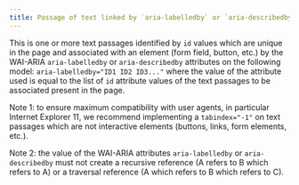```yaml
---
title: Passage of text linked by `aria-labelledby` or `aria-describedby`
---
```


This is one or more text passages identified by `id` values which are unique in the page and associated with an element (form field, button, etc.) by the WAI-ARIA `aria-labelledby` or `aria-describedby` attributes on the following model: `aria-labelledby="ID1 ID2 ID3..."` where the value of the attribute used is equal to the list of `id` attribute values of the text passages to be associated present in the page.

Note 1: to ensure maximum compatibility with user agents, in particular Internet Explorer 11, we recommend implementing a `tabindex="-1"` on text passages which are not interactive elements (buttons, links, form elements, etc.).

Note 2: the value of the WAI-ARIA attributes `aria-labelledby` or `aria-describedby` must not create a recursive reference (A refers to B which refers to A) or a traversal reference (A which refers to B which refers to C).
